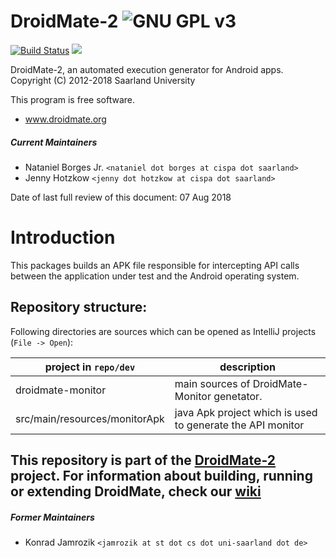 # DroidMate-2 ![GNU GPL v3](https://www.gnu.org/graphics/gplv3-88x31.png)
[![Build Status](https://travis-ci.org/uds-se/droidmate-monitor.svg?branch=master)](https://travis-ci.org/natanieljr/droidmate-monitor)
[![](https://jitpack.io/v/uds-se/droidmate-monitor.svg)](https://jitpack.io/#natanieljr/droidmate-monitor)
                                                                                                                                                                                                                    


DroidMate-2, an automated execution generator for Android apps.  
Copyright (C) 2012-2018 Saarland University

This program is free software. 

* www.droidmate.org  

##### Current Maintainers

* Nataniel Borges Jr. `<nataniel dot borges at cispa dot saarland>`
* Jenny Hotzkow `<jenny dot hotzkow at cispa dot saarland>`

Date of last full review of this document: 07 Aug 2018

# Introduction

This packages builds an APK file responsible for intercepting API calls between the application under test and the Android operating system.

## Repository structure:

Following directories are sources which can be opened  as IntelliJ projects (`File -> Open`):

| project in `repo/dev`| description |
| ------- | ----------- |
| droidmate-monitor | main sources of DroidMate-Monitor genetator. |
| src/main/resources/monitorApk | java Apk project which is used to generate the API monitor |

## This repository is part of the [DroidMate-2](https://github.com/uds-se/droidmate) project. For information about building, running or extending DroidMate, check our [wiki](https://github.com/uds-se/droidmate/wiki) ###


##### Former Maintainers #####

* Konrad Jamrozik `<jamrozik at st dot cs dot uni-saarland dot de>`
